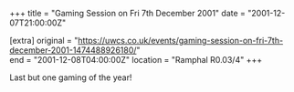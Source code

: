 +++
title = "Gaming Session on Fri 7th December 2001"
date = "2001-12-07T21:00:00Z"

[extra]
original = "https://uwcs.co.uk/events/gaming-session-on-fri-7th-december-2001-1474488926180/"    
end = "2001-12-08T04:00:00Z"
location = "Ramphal R0.03/4"
+++

Last but one gaming of the year\!

